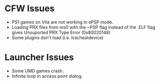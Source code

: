 # CFW Issues
- PS1 games on Vita are not working in ePSP mode.
- Loading PRX files from ms0 with the ~PSP flag instead of the .ELF flag gives Unsuported PRX Type Error (0x80020148)
- Some plugins don't load (i.e. lcscheatdevice)

# Launcher Issues
- Some UMD games crash.
- Infinite loop in access point dialog.
